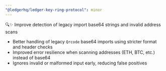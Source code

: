 ```yaml
---
"@ledgerhq/ledger-key-ring-protocol": minor
---
```


🔍✨ Improve detection of legacy import base64 strings and invalid address scans

- Better handling of legacy `Qrcode` base64 imports using stricter format and header checks
- Improved error resilience when scanning addresses (ETH, BTC, etc.) instead of base64
- Ignores invalid or malformed input early, reducing false positives
